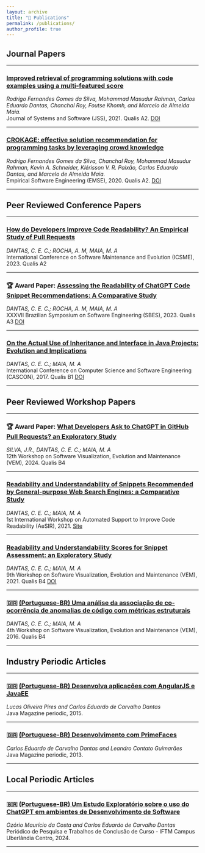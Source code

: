 ```yaml
---
layout: archive
title: "📝 Publications"
permalink: /publications/
author_profile: true
---
```


## Journal Papers

---

### [Improved retrieval of programming solutions with code examples using a multi-featured score](https://arxiv.org/pdf/2108.02702.pdf)
*Rodrigo Fernandes Gomes da Silva, Mohammad Masudur Rahman, Carlos Eduardo Dantas, Chanchal Roy, Foutse Khomh, and Marcelo de Almeida Maia.*  
Journal of Systems and Software (JSS), 2021. Qualis A2. [DOI](https://doi.org/10.1016/j.jss.2021.111063)

---

### [CROKAGE: effective solution recommendation for programming tasks by leveraging crowd knowledge](https://www.researchgate.net/publication/344081657_CROKAGE_effective_solution_recommendation_for_programming_tasks_by_leveraging_crowd_knowledge)
*Rodrigo Fernandes Gomes da Silva, Chanchal Roy, Mohammad Masudur Rahman, Kevin A. Schneider, Klérisson V. R. Paixão, Carlos Eduardo Dantas, and Marcelo de Almeida Maia.*  
Empirical Software Engineering (EMSE), 2020. Qualis A2. [DOI](https://doi.org/10.1007/s10664-020-09863-2)

---

## Peer Reviewed Conference Papers

---

### [How do Developers Improve Code Readability? An Empirical Study of Pull Requests](https://conf.researchr.org/details/icsme-2023/icsme-2023-papers/24/How-do-Developers-Improve-Code-Readability-An-Empirical-Study-of-Pull-Requests)
*DANTAS, C. E. C.; ROCHA, A. M, MAIA, M. A*  
International Conference on Software Maintenance and Evolution (ICSME), 2023. Qualis A2

---

### 🏆 **Award Paper**: [Assessing the Readability of ChatGPT Code Snippet Recommendations: A Comparative Study](https://dl.acm.org/doi/pdf/10.1145/3613372.3613413)
*DANTAS, C. E. C.; ROCHA, A. M, MAIA, M. A*  
XXXVII Brazilian Symposium on Software Engineering (SBES), 2023. Qualis A3 [DOI](https://dl.acm.org/doi/10.1145/3613372.3613413)

---

### [On the Actual Use of Inheritance and Interface in Java Projects: Evolution and Implications](http://lascam.facom.ufu.br/cms/userfiles/downloads/2017/CASCON2017-Inheritance-X-Interface.pdf)
*DANTAS, C. E. C.; MAIA, M. A*  
International Conference on Computer Science and Software Engineering (CASCON), 2017. Qualis B1 [DOI](https://dl.acm.org/doi/10.5555/3172795.3172813)

---

## Peer Reviewed Workshop Papers

---

### 🏆 **Award Paper**: [What Developers Ask to ChatGPT in GitHub Pull Requests? an Exploratory Study](https://sol.sbc.org.br/index.php/vem/article/view/30288/30094)
*SILVA, J.R., DANTAS, C. E. C.; MAIA, M. A*  
12th Workshop on Software Visualization, Evolution and Maintenance (VEM), 2024. Qualis B4

---

### [Readability and Understandability of Snippets Recommended by General-purpose Web Search Engines: a Comparative Study](https://arxiv.org/pdf/2110.07087.pdf)
*DANTAS, C. E. C.; MAIA, M. A*  
1st International Workshop on Automated Support to Improve Code Readability (AeSIR), 2021. [Site](https://conf.researchr.org/details/ase-2021/ase-2021--workshop--aesir-2021/8/Readability-and-Understandability-of-Snippets-Recommended-by-General-purpose-Web-Sear)

---

### [Readability and Understandability Scores for Snippet Assessment: an Exploratory Study](https://arxiv.org/pdf/2108.09181.pdf)
*DANTAS, C. E. C.; MAIA, M. A*  
9th Workshop on Software Visualization, Evolution and Maintenance (VEM), 2021. Qualis B4 [DOI](https://doi.org/10.5753/vem.2021.17217)

---

### 🇧🇷 **[(Portuguese-BR) Uma análise da associação de co-ocorrência de anomalias de código com métricas estruturais](https://vem2016.ufba.br/artigos/Session2_VEM_2016_paper_27.pdf)**
*DANTAS, C. E. C.; MAIA, M. A*  
4th Workshop on Software Visualization, Evolution and Maintenance (VEM), 2016. Qualis B4

---

## Industry Periodic Articles

---

### 🇧🇷 **[(Portuguese-BR) Desenvolva aplicações com AngularJS e JavaEE](https://www.devmedia.com.br/desenvolva-aplicacoes-com-angularjs-e-java-ee/33283)**
*Lucas Oliveira Pires and Carlos Eduardo de Carvalho Dantas*  
Java Magazine periodic, 2015.

---

### 🇧🇷 **[(Portuguese-BR) Desenvolvimento com PrimeFaces](https://www.devmedia.com.br/desenvolvimento-com-primefaces/27078)**
*Carlos Eduardo de Carvalho Dantas and Leandro Contato Guimarães*  
Java Magazine periodic, 2013.

---

## Local Periodic Articles

---

### 🇧🇷 **[(Portuguese-BR) Um Estudo Exploratório sobre o uso do ChatGPT em ambientes de Desenvolvimento de Software](https://iftm.edu.br/sdsgov/controlador2/load.php?src=b12a2d7acec778d71a7b38d8fc8d9cfd&tipo=noticia_anexo)**
*Ozório Maurício da Costa and Carlos Eduardo de Carvalho Dantas*  
Periódico de Pesquisa e Trabalhos de Conclusão de Curso - IFTM Campus Uberlândia Centro, 2024.

---
